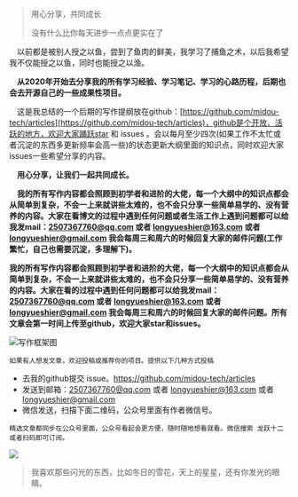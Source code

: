 >用心分享，共同成长
>
>没有什么比你每天进步一点点更实在了



&emsp;以前都是被别人授之以鱼，尝到了鱼肉的鲜美，我学习了捕鱼之术，以后我希望我不仅能授之以鱼，同时也能授之以渔。

&emsp;**从2020年开始去分享我的所有学习经验、学习笔记、学习的心路历程，后期也会去开源自己的一些成果性项目。**

&emsp;这是我总结的一个后期的写作提纲放在github：[https://github.com/midou-tech/articles](https://github.com/midou-tech/articles)，github是个开放、活跃的地方，欢迎大家踊跃star 和 issues 。会以每月至少四次(如果工作不太忙或者沉淀的东西多更新频率会高一些)的状态更新大纲里面的知识点，同时欢迎大家 issues一些希望分享的内容。

&emsp;**用心分享，让我们一起共同成长。**

&emsp;**我的所有写作内容都会照顾到初学者和进阶的大佬，每一个大纲中的知识点都会从简单到复杂，不会一上来就讲些太难的，也不会只分享一些简单易学的、没有营养的内容。大家在看博文的过程中遇到任何问题或者生活工作上遇到问题都可以给我发mail：2507367760@qq.com 或者 longyueshier@163.com  或者 longyueshier@gmail.com 我会每周三和周六的时候回复大家的邮件问题(工作繁忙，自己也需要沉淀，多理解下)。**

**我的所有写作内容都会照顾到初学者和进阶的大佬，每一个大纲中的知识点都会从简单到复杂，不会一上来就讲些太难的，也不会只分享一些简单易学的、没有营养的内容。大家在看的过程中遇到任何问题都可以给我发mail：2507367760@qq.com 或者 longyueshier@163.com  或者 longyueshier@gmail.com 我会每周三和周六的时候回复大家的邮件问题。所有文章会第一时间上传至github，欢迎大家star和issues。**

![写作框架图](https://tva1.sinaimg.cn/large/006tNbRwly1ga5xpxz3mpj30ku1ma43k.jpg)



`如果有人想发文章，欢迎投稿或推荐你的项目。提供以下几种方式投稿`

- 去我的github提交 issue。https://github.com/midou-tech/articles
- 发送到邮箱：2507367760@qq.com 或者 longyueshier@163.com  或者 longyueshier@gmail.com
- 微信发送，扫描下面二维码，公众号里面有作者微信号。



`精选文章都同步在公众号里面，公众号看起会更方便，随时随地想看就看。微信搜索 龙跃十二 或者扫码即可订阅。`

<p><image src="https://tva1.sinaimg.cn/large/006tNbRwly1gaf5ti5vvsj30cw0cu0t9.jpg" align="middle"></image></p>



> 我喜欢那些闪光的东西，比如冬日的雪花，天上的星星，还有你发光的眼睛。